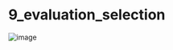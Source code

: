 # 9_evaluation_selection
![image](https://user-images.githubusercontent.com/75991746/167729482-b9f12c4e-fce5-462e-82fe-6ec563715bcd.png)
